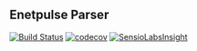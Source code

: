Enetpulse Parser
----------------

[![Build Status](https://travis-ci.org/scandesignsdk/enetpulse-parser.svg?branch=master)](https://travis-ci.org/scandesignsdk/enetpulse-parser)
[![codecov](https://codecov.io/gh/scandesignsdk/enetpulse-parser/branch/master/graph/badge.svg)](https://codecov.io/gh/scandesignsdk/enetpulse-parser)
[![SensioLabsInsight](https://insight.sensiolabs.com/projects/0c030418-7266-4e6b-a52d-5f716a45bc50/mini.png)](https://insight.sensiolabs.com/projects/0c030418-7266-4e6b-a52d-5f716a45bc50)
